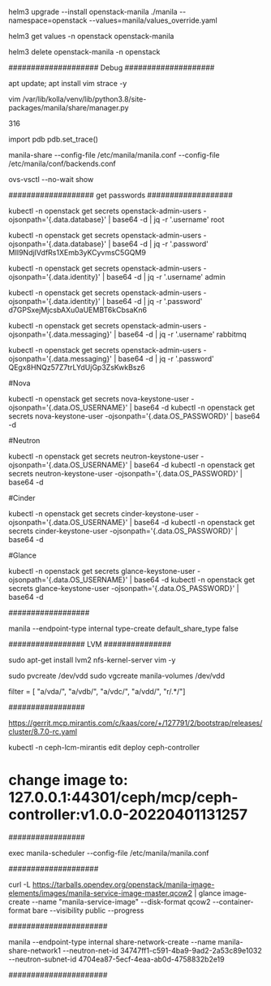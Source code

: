 helm3 upgrade --install openstack-manila ./manila --namespace=openstack --values=manila/values_override.yaml

helm3 get values -n openstack openstack-manila


helm3 delete openstack-manila -n openstack


####################
Debug
####################

apt update; apt install vim strace -y

vim /var/lib/kolla/venv/lib/python3.8/site-packages/manila/share/manager.py

316

import pdb
pdb.set_trace()

manila-share --config-file /etc/manila/manila.conf --config-file /etc/manila/conf/backends.conf



ovs-vsctl --no-wait show

###################
get passwords
###################
 

kubectl -n openstack get secrets openstack-admin-users -ojsonpath='{.data.database}' | base64 -d | jq -r '.username'
root

kubectl -n openstack get secrets openstack-admin-users -ojsonpath='{.data.database}' | base64 -d | jq -r '.password'
MII9NdjIVdfRs1XEmb3yKCyvmsC5GQM9

kubectl -n openstack get secrets openstack-admin-users -ojsonpath='{.data.identity}' | base64 -d | jq -r '.username'
admin

kubectl -n openstack get secrets openstack-admin-users -ojsonpath='{.data.identity}' | base64 -d | jq -r '.password'
d7GPSxejMjcsbAXu0aUEMBT6kCbsaKn6

kubectl -n openstack get secrets openstack-admin-users -ojsonpath='{.data.messaging}' | base64 -d | jq -r '.username'
rabbitmq

kubectl -n openstack get secrets openstack-admin-users -ojsonpath='{.data.messaging}' | base64 -d | jq -r '.password'
QEgx8HNQz57Z7trLYdUjGp3ZsKwkBsz6





#Nova

kubectl -n openstack get secrets nova-keystone-user -ojsonpath='{.data.OS_USERNAME}' | base64 -d
kubectl -n openstack get secrets nova-keystone-user -ojsonpath='{.data.OS_PASSWORD}' | base64 -d


#Neutron

kubectl -n openstack get secrets neutron-keystone-user -ojsonpath='{.data.OS_USERNAME}' | base64 -d
kubectl -n openstack get secrets neutron-keystone-user -ojsonpath='{.data.OS_PASSWORD}' | base64 -d


#Cinder

kubectl -n openstack get secrets cinder-keystone-user -ojsonpath='{.data.OS_USERNAME}' | base64 -d
kubectl -n openstack get secrets cinder-keystone-user -ojsonpath='{.data.OS_PASSWORD}' | base64 -d

#Glance

kubectl -n openstack get secrets glance-keystone-user -ojsonpath='{.data.OS_USERNAME}' | base64 -d
kubectl -n openstack get secrets glance-keystone-user -ojsonpath='{.data.OS_PASSWORD}' | base64 -d





##################


manila --endpoint-type internal type-create default_share_type false



#################
LVM
###############

sudo apt-get install lvm2 nfs-kernel-server vim -y


sudo pvcreate /dev/vdd
sudo vgcreate manila-volumes /dev/vdd



filter = [ "a/vda/", "a/vdb/", "a/vdc/", "a/vdd/", "r/.*/"]




#################

https://gerrit.mcp.mirantis.com/c/kaas/core/+/127791/2/bootstrap/releases/cluster/8.7.0-rc.yaml

kubectl -n ceph-lcm-mirantis edit deploy ceph-controller
# change image to: 127.0.0.1:44301/ceph/mcp/ceph-controller:v1.0.0-20220401131257

#################

exec manila-scheduler --config-file /etc/manila/manila.conf


####################

curl -L https://tarballs.opendev.org/openstack/manila-image-elements/images/manila-service-image-master.qcow2 | glance image-create --name "manila-service-image" --disk-format qcow2 --container-format bare --visibility public --progress


######################



manila --endpoint-type internal share-network-create --name manila-share-network1 --neutron-net-id 34747ff1-c591-4ba9-9ad2-2a53c89e1032 --neutron-subnet-id 4704ea87-5ecf-4eaa-ab0d-4758832b2e19



######################

